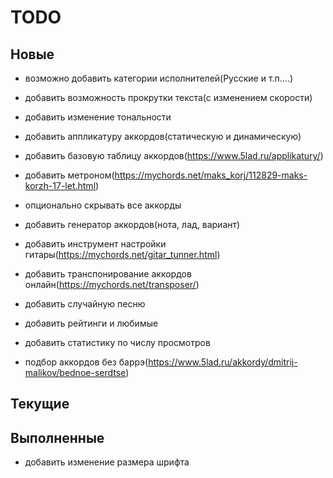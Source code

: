 # TODO


## Новые
- возможно добавить категории исполнителей(Русские и т.п....)
- добавить возможность прокрутки текста(с изменением скорости)
- добавить изменение тональности

- добавить аппликатуру аккордов(статическую и динамическую)
- добавить базовую таблицу аккордов(https://www.5lad.ru/applikatury/)
- добавить метроном(https://mychords.net/maks_korj/112829-maks-korzh-17-let.html)
- опционально скрывать все аккорды
- добавить генератор аккордов(нота, лад, вариант)
- добавить инструмент настройки гитары(https://mychords.net/gitar_tunner.html)
- добавить транспонирование аккордов онлайн(https://mychords.net/transposer/)
- добавить случайную песню
- добавить рейтинги и любимые
- добавить статистику по числу просмотров
- подбор аккордов без баррэ(https://www.5lad.ru/akkordy/dmitrij-malikov/bednoe-serdtse)

## Текущие

## Выполненные
+ добавить изменение размера шрифта